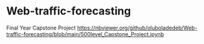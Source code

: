 # Web-traffic-forecasting
Final Year Capstone Project 
https://nbviewer.org/github/oluboladedeb/Web-traffic-forecasting/blob/main/500level_Capstone_Project.ipynb

